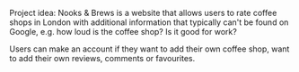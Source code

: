 Project idea:
Nooks & Brews is a website that allows users to rate coffee shops in London with additional information that typically can't be found on Google, e.g. how loud is the coffee shop? Is it good for work?

Users can make an account if they want to add their own coffee shop, want to add their own reviews, comments or favourites.

